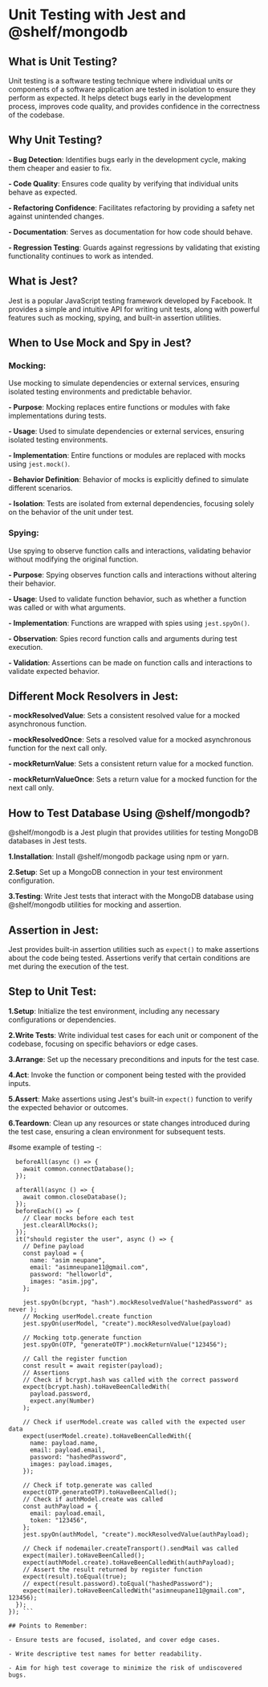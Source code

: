 # Unit Testing with Jest and @shelf/mongodb

## What is Unit Testing?

Unit testing is a software testing technique where individual units or components of a software application are tested in isolation to ensure they perform as expected. It helps detect bugs early in the development process, improves code quality, and provides confidence in the correctness of the codebase.

## Why Unit Testing?

**- Bug Detection**: Identifies bugs early in the development cycle, making them cheaper and easier to fix.

**- Code Quality**: Ensures code quality by verifying that individual units behave as expected.

**- Refactoring Confidence**: Facilitates refactoring by providing a safety net against unintended changes.

**- Documentation**: Serves as documentation for how code should behave.

**- Regression Testing**: Guards against regressions by validating that existing functionality continues to work as intended.

## What is Jest?

Jest is a popular JavaScript testing framework developed by Facebook. It provides a simple and intuitive API for writing unit tests, along with powerful features such as mocking, spying, and built-in assertion utilities.

## When to Use Mock and Spy in Jest?

### Mocking:

Use mocking to simulate dependencies or external services, ensuring isolated testing environments and predictable behavior.

**- Purpose**: Mocking replaces entire functions or modules with fake implementations during tests.

**- Usage**: Used to simulate dependencies or external services, ensuring isolated testing environments.

**- Implementation**: Entire functions or modules are replaced with mocks using `jest.mock()`.

**- Behavior Definition**: Behavior of mocks is explicitly defined to simulate different scenarios.

**- Isolation**: Tests are isolated from external dependencies, focusing solely on the behavior of the unit under test.

### Spying:

Use spying to observe function calls and interactions, validating behavior without modifying the original function.

**- Purpose**: Spying observes function calls and interactions without altering their behavior.

**- Usage**: Used to validate function behavior, such as whether a function was called or with what arguments.

**- Implementation**: Functions are wrapped with spies using `jest.spyOn()`.

**- Observation**: Spies record function calls and arguments during test execution.

**- Validation**: Assertions can be made on function calls and interactions to validate expected behavior.

## Different Mock Resolvers in Jest:

**- mockResolvedValue**: Sets a consistent resolved value for a mocked asynchronous function.

**- mockResolvedOnce**: Sets a resolved value for a mocked asynchronous function for the next call only.

**- mockReturnValue**: Sets a consistent return value for a mocked function.

**- mockReturnValueOnce**: Sets a return value for a mocked function for the next call only.

## How to Test Database Using @shelf/mongodb?

@shelf/mongodb is a Jest plugin that provides utilities for testing MongoDB databases in Jest tests.

**1.Installation**: Install @shelf/mongodb package using npm or yarn.

**2.Setup**: Set up a MongoDB connection in your test environment configuration.

**3.Testing**: Write Jest tests that interact with the MongoDB database using @shelf/mongodb utilities for mocking and assertion.

## Assertion in Jest:

Jest provides built-in assertion utilities such as `expect()` to make assertions about the code being tested. Assertions verify that certain conditions are met during the execution of the test.

## Step to Unit Test:

**1.Setup**: Initialize the test environment, including any necessary configurations or dependencies.

**2.Write Tests**: Write individual test cases for each unit or component of the codebase, focusing on specific behaviors or edge cases.

**3.Arrange**: Set up the necessary preconditions and inputs for the test case.

**4.Act**: Invoke the function or component being tested with the provided inputs.

**5.Assert**: Make assertions using Jest's built-in `expect()` function to verify the expected behavior or outcomes.

**6.Teardown**: Clean up any resources or state changes introduced during the test case, ensuring a clean environment for subsequent tests.

#some example of testing -:

```describe("Register  Testing", () => {
  beforeAll(async () => {
    await common.connectDatabase();
  });

  afterAll(async () => {
    await common.closeDatabase();
  });
  beforeEach(() => {
    // Clear mocks before each test
    jest.clearAllMocks();
  });
  it("should register the user", async () => {
    // Define payload
    const payload = {
      name: "asim neupane",
      email: "asimneupane11@gmail.com",
      password: "helloworld",
      images: "asim.jpg",
    };

    jest.spyOn(bcrypt, "hash").mockResolvedValue("hashedPassword" as never );
    // Mocking userModel.create function
    jest.spyOn(userModel, "create").mockResolvedValue(payload)

    // Mocking totp.generate function
    jest.spyOn(OTP, "generateOTP").mockReturnValue("123456");

    // Call the register function
    const result = await register(payload);
    // Assertions
    // Check if bcrypt.hash was called with the correct password
    expect(bcrypt.hash).toHaveBeenCalledWith(
      payload.password,
      expect.any(Number)
    );

    // Check if userModel.create was called with the expected user data
    expect(userModel.create).toHaveBeenCalledWith({
      name: payload.name,
      email: payload.email,
      password: "hashedPassword",
      images: payload.images,
    });

    // Check if totp.generate was called
    expect(OTP.generateOTP).toHaveBeenCalled();
    // Check if authModel.create was called
    const authPayload = {
      email: payload.email,
      token: "123456",
    };
    jest.spyOn(authModel, "create").mockResolvedValue(authPayload);

    // Check if nodemailer.createTransport().sendMail was called
    expect(mailer).toHaveBeenCalled();
    expect(authModel.create).toHaveBeenCalledWith(authPayload);
    // Assert the result returned by register function
    expect(result).toEqual(true);
    // expect(result.password).toEqual("hashedPassword");
    expect(mailer).toHaveBeenCalledWith("asimneupane11@gmail.com", 123456);
  });
}); ```

## Points to Remember:

- Ensure tests are focused, isolated, and cover edge cases.

- Write descriptive test names for better readability.

- Aim for high test coverage to minimize the risk of undiscovered bugs.
